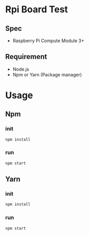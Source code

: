 # Rpi Board Test 

## Spec 

- Raspberry Pi Compute Module 3+ 


## Requirement 
- Node.js 
- Npm or Yarn (Package manager)


# Usage 
## Npm
### init 
```bash
npm install 
```

### run  
```bash
npm start 
```


## Yarn 
### init 
```bash
npm install 
```

### run  
```bash
npm start 
```